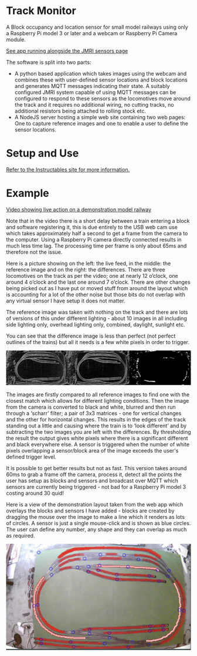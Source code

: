# Track Monitor
A Block occupancy and location sensor for small model railways using only a Raspberry Pi model 3 or later and a webcam or Raspberry Pi Camera module.

[See app running alongside the JMRI sensors page](https://www.youtube.com/watch?v=h2c3jTDoKAY)


The software is split into two parts:
  * A python based application which takes images using the webcam and combines these with user-defined sensor locations and block locations and generates MQTT messages indicating their state.  A suitably configured JMRI system capable of using MQTT messages can be configured to respond to these sensors as the locomotives move around the track and it requires no additional wiring, no cutting tracks, no additional resistors being attached to rolling stock etc.
  * A NodeJS server hosting a simple web site containing two web pages:  One to capture reference images and one to enable a user to define the sensor locations.

# Setup and Use
[Refer to the Instructables site for more information.](https://www.instructables.com/Block-Occupancy-Detector-and-Position-Sensors-for-/)

# Example

[Video showing live action on a demonstration model railway](https://youtu.be/tM7jrEE13So)

Note that in the video there is a short delay between a train entering a block and software registering it, this is due entirely to the USB web cam use which takes approximately half a second to get a frame from the camera to the computer.  Using a Raspberry Pi camera directly connected results in much less time lag.  The processing time per frame is only about 65ms and therefore not the issue.

Here is a picture showing on the left: the live feed, in the middle: the reference image and on the right: the differences.  There are three locomotives on the track as per the video; one at nearly 12 o’clock, one around 4 o’clock and the last one around 7 o’clock.  There are other changes being picked out as I have put or moved stuff from around the layout which is accounting for a lot of the other noise but those bits do not overlap with any virtual sensor I have setup it does not matter.

The reference image was taken with nothing on the track and there are lots of versions of this under different lighting - about 10 images in all including side lighting only, overhead lighting only, combined, daylight, sunlight etc.

You can see that the difference image is less than perfect (not perfect outlines of the trains) but all it needs is a few white pixels in order to trigger.

![Comparing images](https://github.com/davidgoddard/track-monitor/blob/main/example1.png)

The images are firstly compared to all reference images to find one with the closest match which allows for different lighting conditions.  Then the image from the camera is converted to black and white, blurred and then run through a ‘scharr’ filter; a pair of 3x3 matrices - one for vertical changes and the other for horizontal changes.  This results in the edges of the track standing out a little and causing where the train is to ‘look different’ and by subtracting the two images you are left with the differences.  By thresholding the result the output gives white pixels where there is a significant different and black everywhere else.  A sensor is triggered when the number of white pixels overlapping a sensor/block area of the image exceeds the user's defined trigger level.  

It is possible to get better results but not as fast.  This version takes around 60ms to grab a frame off the camera, process it, detect all the points the user has setup as blocks and sensors and broadcast over MQTT which sensors are currently being triggered - not bad for a Raspberry Pi model 3 costing around 30 quid!

Here is a view of the demonstration layout taken from the web app which overlays the blocks and sensors I have added - blocks are created by dragging the mouse over the image to make a line which it renders as lots of circles.  A sensor is just a single mouse-click and is shown as blue circles. The user can define any number, any shape and they can overlap as much as required.

![Comparing images](https://github.com/davidgoddard/track-monitor/blob/main/example2.png)
